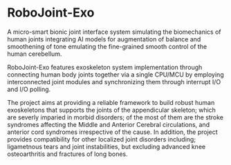 # RoboJoint-Exo
A micro-smart bionic joint interface system simulating the biomechanics of human joints integrating AI models for augmentation of balance and smoothening of tone emulating the fine-grained smooth control of the human cerebellum.

RoboJoint-Exo features exoskeleton system implementation through connecting human body joints together via a single CPU/MCU by employing interconnected joint modules and synchronizing them through interrupt I/O and I/O polling.

The project aims at providing a reliable framework to build robust human exoskeletons that supports the joints of the appendicular skeleton; which are severly imparied in morbid disorders; of the most of them are the stroke syndromes affecting the Middle and Anterior Cerebral circulations, and anterior cord syndromes irrespective of the cause. In addition, the project provides compatibility for other localized joint disorders including; ligametnous tears and joint instabilities, but excluding advanced knee osteoarthritis and fractures of long bones.
